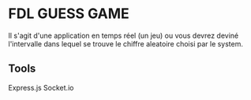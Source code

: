 # FDL GUESS GAME
Il s'agit d'une application en temps réel (un jeu) ou vous devrez deviné l'intervalle dans lequel se trouve le chiffre aleatoire choisi par le system.

## Tools
  Express.js
  Socket.io
